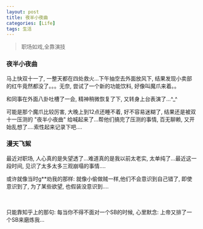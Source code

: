 ```yaml
---
layout: post
title: 夜半小夜曲
categories: [Life]
tags: 生活
---
```


> 职场如戏,全靠演技

### 夜半小夜曲

马上快双十一了, 一整天都在四处救火...下午抽空去外面放风下, 结果发现小卖部的红牛竟然都没了。。。无奈, 尝试了一个新的功能饮料, 好像叫魔爪来着。。

和同事在外面八卦吐槽了一会, 精神稍微恢复了下, 又转身上台表演了...^_^


可能是那个魔爪比较厉害, 大晚上到12点还睡不着, 好不容易迷糊了, 结果还是被双十一压测的 "夜半小夜曲" 给喊起来了...帮他们搞完了压测的事情, 百无聊赖, 又开始乱想了....索性起来记录下吧....


### 漫天飞絮

最近对职场, 人心真的是失望透了...难道真的是我以前太老实, 太单纯了...最近这一段时间, 见识了太多太多三观崩塌的事情....

或许就像当时g**劝我的那样: 就像小偷做贼一样,他们不会意识到自己错了, 即使意识到了, 为了某些欲望, 也假装没意识到....



<br /><br />
只能靠知乎上的那句: 每当你不得不面对一个SB的时候, 心里默念: 上帝又排了一个SB来磨炼我...
